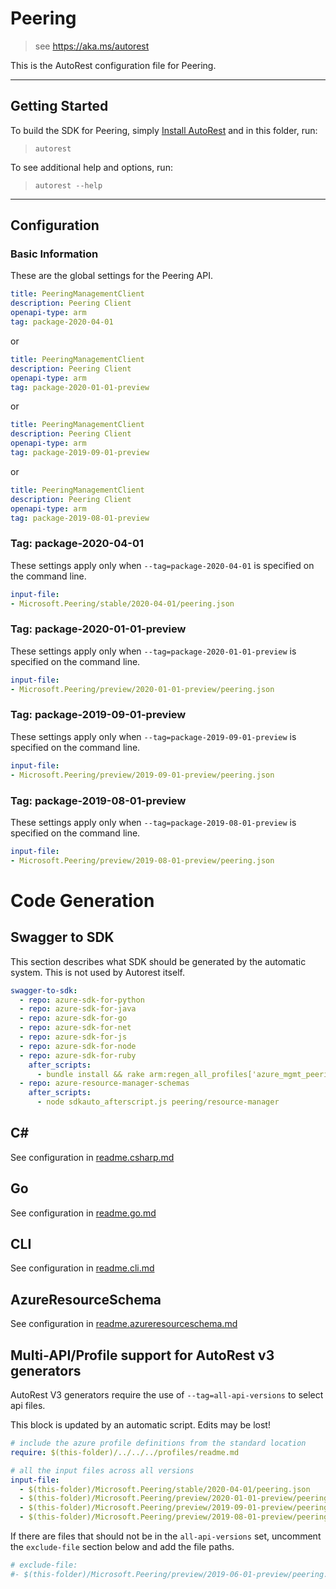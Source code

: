 # Peering

> see https://aka.ms/autorest

This is the AutoRest configuration file for Peering.

---
## Getting Started 
To build the SDK for Peering, simply [Install AutoRest](https://aka.ms/autorest/install) and in this folder, run:

> `autorest`

To see additional help and options, run:

> `autorest --help`
---

## Configuration



### Basic Information 
These are the global settings for the Peering API.

``` yaml
title: PeeringManagementClient
description: Peering Client
openapi-type: arm
tag: package-2020-04-01
```
or
``` yaml
title: PeeringManagementClient
description: Peering Client
openapi-type: arm
tag: package-2020-01-01-preview
```
or
``` yaml
title: PeeringManagementClient
description: Peering Client
openapi-type: arm
tag: package-2019-09-01-preview
```
or
``` yaml
title: PeeringManagementClient
description: Peering Client
openapi-type: arm
tag: package-2019-08-01-preview
```

### Tag: package-2020-04-01

These settings apply only when `--tag=package-2020-04-01` is specified on the command line.

``` yaml $(tag) == 'package-2020-04-01'
input-file:
- Microsoft.Peering/stable/2020-04-01/peering.json
```

### Tag: package-2020-01-01-preview

These settings apply only when `--tag=package-2020-01-01-preview` is specified on the command line.

``` yaml $(tag) == 'package-2020-01-01-preview'
input-file:
- Microsoft.Peering/preview/2020-01-01-preview/peering.json
```

### Tag: package-2019-09-01-preview

These settings apply only when `--tag=package-2019-09-01-preview` is specified on the command line.

``` yaml $(tag) == 'package-2019-09-01-preview'
input-file:
- Microsoft.Peering/preview/2019-09-01-preview/peering.json
```

### Tag: package-2019-08-01-preview

These settings apply only when `--tag=package-2019-08-01-preview` is specified on the command line.

``` yaml $(tag) == 'package-2019-08-01-preview'
input-file:
- Microsoft.Peering/preview/2019-08-01-preview/peering.json
```


# Code Generation

## Swagger to SDK

This section describes what SDK should be generated by the automatic system.
This is not used by Autorest itself.

``` yaml $(swagger-to-sdk)
swagger-to-sdk:
  - repo: azure-sdk-for-python
  - repo: azure-sdk-for-java
  - repo: azure-sdk-for-go
  - repo: azure-sdk-for-net
  - repo: azure-sdk-for-js
  - repo: azure-sdk-for-node
  - repo: azure-sdk-for-ruby
    after_scripts:
      - bundle install && rake arm:regen_all_profiles['azure_mgmt_peering']
  - repo: azure-resource-manager-schemas
    after_scripts:
      - node sdkauto_afterscript.js peering/resource-manager
```

## C# 

See configuration in [readme.csharp.md](./readme.csharp.md)

## Go

See configuration in [readme.go.md](./readme.go.md)

## CLI

See configuration in [readme.cli.md](./readme.cli.md)

## AzureResourceSchema

See configuration in [readme.azureresourceschema.md](./readme.azureresourceschema.md)

## Multi-API/Profile support for AutoRest v3 generators 

AutoRest V3 generators require the use of `--tag=all-api-versions` to select api files.

This block is updated by an automatic script. Edits may be lost!

``` yaml $(tag) == 'all-api-versions' /* autogenerated */
# include the azure profile definitions from the standard location
require: $(this-folder)/../../../profiles/readme.md

# all the input files across all versions
input-file:
  - $(this-folder)/Microsoft.Peering/stable/2020-04-01/peering.json
  - $(this-folder)/Microsoft.Peering/preview/2020-01-01-preview/peering.json
  - $(this-folder)/Microsoft.Peering/preview/2019-09-01-preview/peering.json
  - $(this-folder)/Microsoft.Peering/preview/2019-08-01-preview/peering.json

```

If there are files that should not be in the `all-api-versions` set, 
uncomment the  `exclude-file` section below and add the file paths.

``` yaml $(tag) == 'all-api-versions'
# exclude-file: 
#- $(this-folder)/Microsoft.Peering/preview/2019-06-01-preview/peering.json
```
